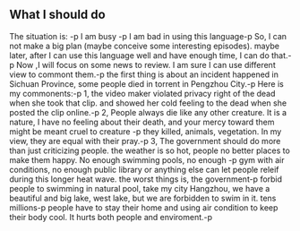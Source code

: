 ##  What I should do
The situation is: -p
I am busy -p
I am bad in using this language-p
So, I can not make a big plan (maybe conceive some interesting episodes). maybe later, after I can use this language well and have enough time, I can do that.-p
Now ,I will focus on some news to review. I am sure I can use different view to commont them.-p
the first thing is about an incident happened in Sichuan Province, some people died in torrent in Pengzhou City.-p
Here is my commonents:-p
1, the video maker violated privacy right of the dead when she took that clip. and showed her cold feeling to the dead when she posted the clip online.-p
2, People always die like any other creature. It is a nature, I have no feeling about their death, and your mercy toward them might be meant cruel to creature -p
they killed, animals, vegetation. In my view, they are equal with their pray.-p
3, The government should do more than just criticizing people. the weather is so hot, people no better places to make them happy. No enough swimming pools, no enough -p
gym with air conditions, no enough public library or anything else can let people releif during this longer heat wave. the worst things is, the government-p 
forbid people to swimming in natural pool, take my city Hangzhou, we have a beautiful and big lake, west lake, but we are forbidden to swim in it. tens millions-p
people have to stay their home and using air condition to keep their body cool. It hurts both people and enviroment.-p

